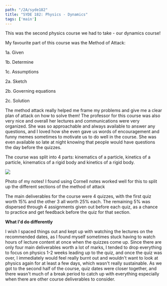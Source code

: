 ```yaml
---
path: "/2A/syde182"
title: "SYDE 182: Physics - Dynamics"
tags: ['main']
---
```

This was the second physics course we had to take - our dynamics course!

 My favourite part of this course was the Method of Attack: 

1a. Given

1b. Determine

1c. Assumptions

2a. Sketch

2b. Governing equations

2c. Solution

The method attack really helped me frame my problems and give me a clear plan of attack on how to solve them! The professor for this course was also very nice and overall her lectures and communications were very organized. She was so approachable and always available to answer any questions, and I loved how she even gave us words of encouragement and funny memes sometimes to motivate us to do well in the course. She was even available so late at night knowing that people would have questions the day before the quizzes. 

The course was split into 4 parts: kinematics of a particle, kinetics of a particle, kinematics of a rigid body and kinetics of a rigid body. 

![](syde182.png)

Photo of my notes! I found using Cornell notes worked well for this to split up the different sections of the method of attack

The main deliverables for the course were 4 quizzes, with the first quiz worth 15% and the other 3 all worth 25% each. The remaining 5% was dispersed through 4 assignments given out before each quiz, as a chance to practice and get feedback before the quiz for that section. 

**What I'd do differently**

I wish I spaced things out and kept up with watching the lectures on the recommended dates, as I found myself sometimes stuck having to watch hours of lecture content at once when the quizzes come up. Since there are only four main deliverables worth a lot of marks, I tended to drop everything to focus on physics 1-2 weeks leading up to the quiz, and once the quiz was over, I immediately would feel really burnt out and wouldn't want to look at physics again for at least a few days, which wasn't really sustainable. As we got to the second half of the course, quiz dates were closer together, and there wasn't much of a break period to catch up with everything especially when there are other course deliverables to consider.